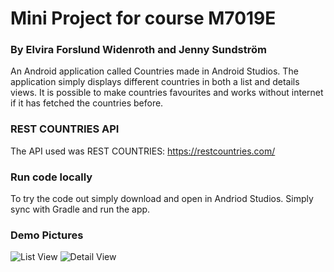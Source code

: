 # Mini Project for course M7019E 
### By Elvira Forslund Widenroth and Jenny Sundström

An Android application called Countries made in Android Studios. The application simply displays different countries in both a list and details views. It is possible to make countries favourites and works without internet if it has fetched the countries before.

### REST COUNTRIES API
The API used was REST COUNTRIES: https://restcountries.com/

### Run code locally
To try the code out simply download and open in Andriod Studios. Simply sync with Gradle and run the app.

### Demo Pictures

![List View](https://github.com/jennysundstroem/M7019E_Mini_Project/blob/main/pictures/Sk%C3%A4rmbild%202024-05-28%20093932.png) ![Detail View](https://github.com/jennysundstroem/M7019E_Mini_Project/blob/main/pictures/Sk%C3%A4rmbild%202024-05-28%20095655.png)

